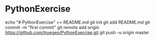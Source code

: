# PythonExercise

echo "# PythonExercise" >> README.md
git init
git add README.md
git commit -m "first commit"
git remote add origin https://github.com/truegen/PythonExercise.git
git push -u origin master
